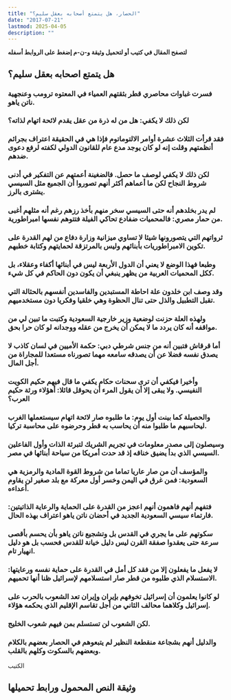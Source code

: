 ```yaml
---
title: "الحصار، هل يتمتع أصحابه بعقل سليم؟"
date: "2017-07-21"
lastmod: 2025-04-05
description: ""
---
```

**لتصفح المقال في كتيب أو لتحميل وثيقة و-ن-م إضغط على الروابط أسفله**

## **هل يتمتع اصحابه بعقل سليم؟**

### فسرت غباوات محاصري قطر بثقتهم العمياء في المعتوه ترومب وعنجهية ناتن ياهو.

### لكن ذلك لا يكفي: هل من له ذرة من عقل يقدم لائحة اتهام لذاته؟

### فقد قرأت الثلاث عشرة أوامر الالتوماتوم فإذا هي في الحقيقة اعتراف بجرائم أنظمتهم وقلت إنه لو كان يوجد مدع عام للقانون الدولي لكفته لرفع دعوى ضدهم.

### لكن ذلك لا يكفي لوصف ما حصل. فالضغينة أعمتهم عن التفكير في أدنى شروط النجاح لكن ما أعماهم أكثر أنهم تصوروا أن الجميع مثل السيسي يشترى بالرز.

### لم يدر بخلدهم أنه حتى السيسي سخر منهم بأخذ رزهم رغم أنه مثلهم أغبى من حمار مصري: فالمحميات ضفادع تحاكي الفيلة فتتوهم نفسها امبراطورية.

### ثرواتهم التي يتصورونها شيئا لا تساوي ميزانية وزارة دفاع من لهم القدرة على تكوين الامبراطوريات بأبنائهم وليس بالمرتزقة لحمايتهم وكتابة خطبهم.

### وطبعا فهذا الوضع لا يعني أن الدول الأربعة ليس في أبنائها أكفاء وعقلاء، بل ككل المحميات العربية من يظهر ينبغي أن يكون دون الحاكم في كل شيء.

### وقد وصف ابن خلدون علة احاطة المستبدين والفاسدين أنفسهم بالحثالة التي تقبل التطبيل والذل حتى تنال الحظوة وهي خلقيا وفكريا دون مستخدميهم.

### ولهذه العلة حزنت لوضعية وزير خارجية السعودية وكتبت ما تبين لي من مواقفه أنه كان يردد ما لا يمكن أن يخرج من عقله ووجدانه لو كان حرا بحق.

### أما قرقاش فتبين أنه من جنس شرطي دبي: حكمة الأميين في لسان كاذب لا يصدق نفسه فضلا عن أن يصدقه سامعه مهما تصورناه مستعدا للمجاراة من أجل المال.

### وأخيرا فيكفي أن ترى سحنات حكام يكفي ما قال فيهم حكيم الكويت النفيسي. ولا يبقى إلا أن يقول المرء أن يحوقل قائلا: أهؤلاء ورثة حكيم العرب؟

### والحصيلة كما بينت أول يوم: ما طلبوه صار لائحة اتهام سيستعملها الغرب ليحاسبهم ما طلبوا منه أن يحاسب به قطر وحرضوه على محاسبة تركيا.

### وسيصلون إلى مصدر معلومات في تجريم الشريك لتبرئة الذات وأول الفاعلين السيسي الذي بدأ يضيق خناقه إذ قد حدت أمريكا من سياحة أبنائها في مصر.

### والمؤسف أن من صار عاريا تماما من شروط القوة المادية والرمزية هي السعودية: فمن غرق في اليمن وخسر أول معركة مع بلد صغير لن يقاوم أعداءه.

### فتفهم أنهم فاهمون أنهم اعجز من القدرة على الحماية والرعاية الذاتيتين: فارتماء سيسي السعودية الجديد في أحضان ناتن ياهو اعتراف بهذه الحال.

### سكوتهم على ما يجري في القدس بل وتشجيع ناتن ياهو بأن يحسم بأقصى سرعة حتى يعقدوا صفقة القرن ليس دليل خيانة للقدس فحسب بل هو دليل انهيار تام.

### لا يفعل ما يفعلون إلا من فقد كل أمل في القدرة على حماية نفسه ورعايتها: الاستسلام الذي طلبوه من قطر صار استسلامهم لإسرائيل ظنا أنها تحميهم.

### لو كانوا يعلمون أن إسرائيل تخوفهم بإيران وإيران تعد الشعوب بالحرب على إسرائيل وكلاهما محالف الثاني من أجل تقاسم الإقليم الذي يحكمه هؤلاء.

### لكن الشعوب لن تستسلم بمن فيهم شعوب الخليج.

### والدليل أنهم بشجاعة منقطعة النظير لم يتبعوهم في الحصار بعضهم بالكلام وبعضهم بالسكوت وكلهم بالقلب.

الكتيب

## وثيقة النص المحمول ورابط تحميلها

###
